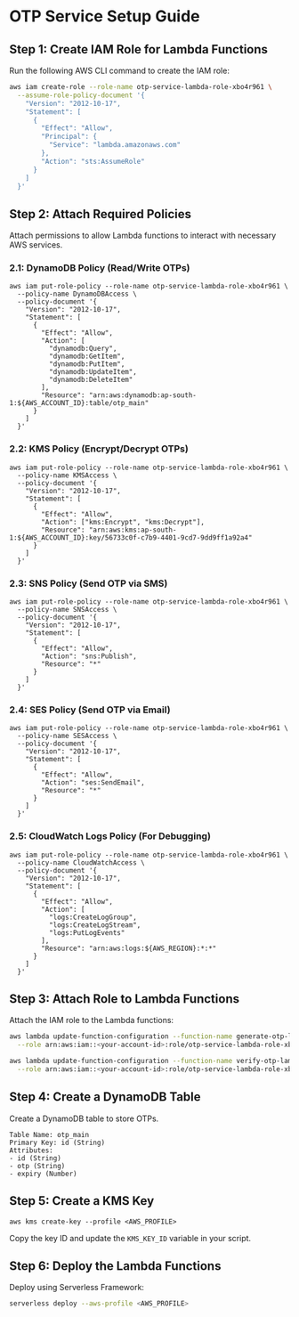 # OTP Service Setup Guide

## Step 1: Create IAM Role for Lambda Functions
Run the following AWS CLI command to create the IAM role:
```bash
aws iam create-role --role-name otp-service-lambda-role-xbo4r961 \
  --assume-role-policy-document '{
    "Version": "2012-10-17",
    "Statement": [
      {
        "Effect": "Allow",
        "Principal": {
          "Service": "lambda.amazonaws.com"
        },
        "Action": "sts:AssumeRole"
      }
    ]
  }'
```

## Step 2: Attach Required Policies
Attach permissions to allow Lambda functions to interact with necessary AWS services.

### 2.1: DynamoDB Policy (Read/Write OTPs)
```shell
aws iam put-role-policy --role-name otp-service-lambda-role-xbo4r961 \
  --policy-name DynamoDBAccess \
  --policy-document '{
    "Version": "2012-10-17",
    "Statement": [
      {
        "Effect": "Allow",
        "Action": [
          "dynamodb:Query",
          "dynamodb:GetItem",
          "dynamodb:PutItem",
          "dynamodb:UpdateItem",
          "dynamodb:DeleteItem"
        ],
        "Resource": "arn:aws:dynamodb:ap-south-1:${AWS_ACCOUNT_ID}:table/otp_main"
      }
    ]
  }'
```

### 2.2: KMS Policy (Encrypt/Decrypt OTPs)
```shell
aws iam put-role-policy --role-name otp-service-lambda-role-xbo4r961 \
  --policy-name KMSAccess \
  --policy-document '{
    "Version": "2012-10-17",
    "Statement": [
      {
        "Effect": "Allow",
        "Action": ["kms:Encrypt", "kms:Decrypt"],
        "Resource": "arn:aws:kms:ap-south-1:${AWS_ACCOUNT_ID}:key/56733c0f-c7b9-4401-9cd7-9dd9ff1a92a4"
      }
    ]
  }'
```

### 2.3: SNS Policy (Send OTP via SMS)
```shell
aws iam put-role-policy --role-name otp-service-lambda-role-xbo4r961 \
  --policy-name SNSAccess \
  --policy-document '{
    "Version": "2012-10-17",
    "Statement": [
      {
        "Effect": "Allow",
        "Action": "sns:Publish",
        "Resource": "*"
      }
    ]
  }'
```

### 2.4: SES Policy (Send OTP via Email)
```shell
aws iam put-role-policy --role-name otp-service-lambda-role-xbo4r961 \
  --policy-name SESAccess \
  --policy-document '{
    "Version": "2012-10-17",
    "Statement": [
      {
        "Effect": "Allow",
        "Action": "ses:SendEmail",
        "Resource": "*"
      }
    ]
  }'
```

### 2.5: CloudWatch Logs Policy (For Debugging)
```shell
aws iam put-role-policy --role-name otp-service-lambda-role-xbo4r961 \
  --policy-name CloudWatchAccess \
  --policy-document '{
    "Version": "2012-10-17",
    "Statement": [
      {
        "Effect": "Allow",
        "Action": [
          "logs:CreateLogGroup",
          "logs:CreateLogStream",
          "logs:PutLogEvents"
        ],
        "Resource": "arn:aws:logs:${AWS_REGION}:*:*"
      }
    ]
  }'
```

## Step 3: Attach Role to Lambda Functions
Attach the IAM role to the Lambda functions:
```bash
aws lambda update-function-configuration --function-name generate-otp-lambda \
  --role arn:aws:iam::<your-account-id>:role/otp-service-lambda-role-xbo4r961
```
```bash
aws lambda update-function-configuration --function-name verify-otp-lambda \
  --role arn:aws:iam::<your-account-id>:role/otp-service-lambda-role-xbo4r961
```

## Step 4: Create a DynamoDB Table
Create a DynamoDB table to store OTPs.
```
Table Name: otp_main
Primary Key: id (String)
Attributes:
- id (String)
- otp (String)
- expiry (Number)
```

## Step 5: Create a KMS Key
```shell
aws kms create-key --profile <AWS_PROFILE>
```
Copy the key ID and update the `KMS_KEY_ID` variable in your script.

## Step 6: Deploy the Lambda Functions
Deploy using Serverless Framework:
```bash
serverless deploy --aws-profile <AWS_PROFILE>
```
